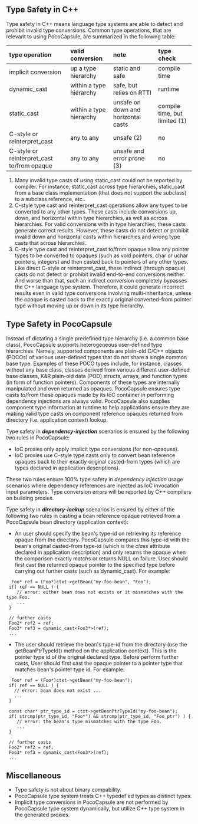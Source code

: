 ## Type Safety in C++ ##

Type safety in C++ means language type systems are able to detect and prohibit invalid type conversions. Common type operations, that are relevant to using PocoCapsule, are summarized in the following table:

| **type operation** | **valid conversion** | **note** | **type check** |
|:-------------------|:---------------------|:---------|:---------------|
| implicit conversion | up a type hierarchy  | static and safe  | compile time   |
| dynamic\_cast      | within a type hierarchy | safe, but relies on RTTI | runtime        |
| static\_cast       | within a type hierarchy | unsafe on down and horizontal casts | compile time, but limited (1) |
| C-style or reinterpret\_cast | any to any           | unsafe (2) | no             |
| C-style or reinterpret\_cast to/from opaque | any to any           | unsafe and error prone (3) | no             |

  1. Many invalid type casts of using static\_cast could not be reported by compiler. For instance, static\_cast across type hierarchies, static\_cast from a base class implementation (that does not support the subclass) to a subclass reference, etc..
  1. C-style type cast and reinterpret\_cast operations allow any types to be converted to any other types. These casts include conversions up, down, and horizontal within type hierarchies, as well as across hierarchies. For valid conversions with in type hierarchies, these casts generate correct results. However, these casts do not detect or prohibit invalid down and horizontal casts within hierarchies and wrong type casts that across hierarchies.
  1. C-style type cast and reinterpret\_cast to/from opaque allow any pointer types to be converted to opaques (such as void pointers, char or uchar pointers, integers) and then casted back to pointers of any other types. Like direct C-style or reinterpret\_cast, these indirect (through opaque) casts do not detect or prohibit invalid end-to-end conversions neither. And worse than that, such an indirect conversion completely bypasses the C++ language type system. Therefore, it could generate incorrect results even in valid type conversions involving multi-inheritance, unless the opaque is casted back to the exactly original converted-from pointer type without moving up or down in its type hierarchy.

## Type Safety in PocoCapsule ##

Instead of dictating a single predefined type hierarchy (i.e. a common base class), PocoCapsule supports heterogeneous user-defined type hierarchies. Namely, supported components are plain-old C/C++ objects (POCOs) of various user-defined types that do not share a single common base type. Examples of these POCO types include, for instance, classes without any base class, classes derived from various different user-defined base classes, K&R plain-old data (POD) structs, arrays,  and function types (in form of function pointers). Components of these types are internally manipulated and even returned as opaques. PocoCapsule ensures type casts to/from these opaques made by its IoC container in performing dependency injections are always valid. PocoCapsule also supplies component type information at runtime to help applications ensure they are making valid type casts on component reference opaques returned from directory (i.e. application context) lookup.

Type safety in **_dependency-injection_** scenarios is ensured by the following two rules in PocoCapsule:

  * IoC proxies only apply implicit type conversions (for non-opaques).
  * IoC proxies use C-style type casts only to convert bean reference opaques back to their exactly original casted-from types (which are types declared in application descriptions).

These two rules ensure 100% type safety in _dependency injection_ usage scenarios where dependency references are injected as IoC invocation input parameters. Type conversion errors will be reported by C++ compilers on building proxies.

Type safety in **_directory-lookup_** scenarios is ensured by either of the following two rules in casting a bean reference opaque retrieved from a PocoCapsule bean directory (application context):

  * An user should specify the bean's type-id on retrieving its reference opaque from the directory. PocoCapsule compares this type-id with the bean's original casted-from type-id (which is the _class_ attribute declared in application description) and only returns the opaque when the comparison exactly matchs or returns NULL on failure. User should first cast the returned opaque pointer to the specified type before carrying out further casts (such as dynamic\_cast). For example:
```
  Foo* ref = (Foo*)ctxt->getBean("my-foo-bean", "Foo");
 if( ref == NULL ) {
    // error: either bean does not exists or it mismatches with the type Foo.
    ...
 } 

 // further casts
 Foo2* ref2 = ref;
 Foo3* ref3 = dynamic_cast<Foo3*>(ref);
 ...
```

  * The user should retrieve the bean's type-id from the directory (use the getBeanPtrTypeId() method on the application context). This is the pointer type id of the original declared type. Before perform further casts, User should first cast the opaque pointer to a pointer type that matches bean's pointer type id. For example:
```
  Foo* ref = (Foo*)ctxt->getBean("my-foo-bean");
 if( ref == NULL ) {
   // error: bean does not exist ... 
   ... 
 }
 
 const char* ptr_type_id = ctxt->getBeanPtrTypeId("my-foo-bean");
 if( strcmp(ptr_type_id, "Foo*") && strcmp(ptr_type_id, "Foo_ptr") ) {
    // error: the bean's type mismatches with the type Foo. 
    ... 
 } 

 // further casts
 Foo2* ref2 = ref;
 Foo3* ref3 = dynamic_cast<Foo3*>(ref);
 ... 
```

## Miscellaneous ##
  * Type safety is not about binary compability.
  * PocoCapsule type system treats C++ typedef'ed types as distinct types.
  * Implicit type conversions in PocoCapsule are not performed by PocoCapsule type system dynamically, but utilize C++ type system in the generated proxies.

